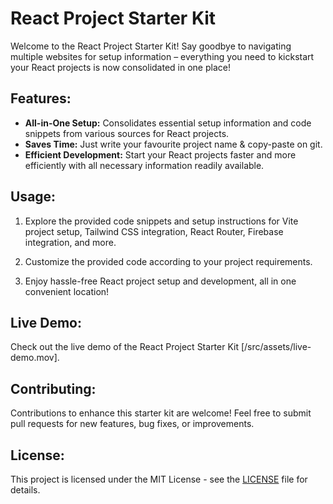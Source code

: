 # React Project Starter Kit

Welcome to the React Project Starter Kit! Say goodbye to navigating multiple websites for setup information – everything you need to kickstart your React projects is now consolidated in one place!

## Features:

- **All-in-One Setup:** Consolidates essential setup information and code snippets from various sources for React projects.
- **Saves Time:** Just write your favourite project name & copy-paste on git.
- **Efficient Development:** Start your React projects faster and more efficiently with all necessary information readily available.

## Usage:

1. Explore the provided code snippets and setup instructions for Vite project setup, Tailwind CSS integration, React Router, Firebase integration, and more.

2. Customize the provided code according to your project requirements.

3. Enjoy hassle-free React project setup and development, all in one convenient location!

## Live Demo:

Check out the live demo of the React Project Starter Kit [/src/assets/live-demo.mov].

## Contributing:

Contributions to enhance this starter kit are welcome! Feel free to submit pull requests for new features, bug fixes, or improvements.

## License:

This project is licensed under the MIT License - see the [LICENSE](LICENSE) file for details.
